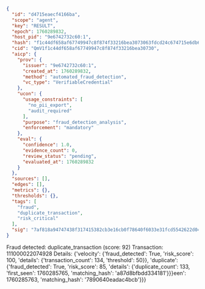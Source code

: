 ```json
{
  "id": "d4715eaecf4166ba",
  "scope": "agent",
  "key": "RESULT",
  "epoch": 1760289832,
  "host_pid": "9e6742732c60:1",
  "hash": "f1c44df658af67749947c8f874f33216bea3073063fdcd24c674715e6db6ded0",
  "cid": "QmV1f1c44df658af67749947c8f874f33216bea30730",
  "aicp": {
    "prov": {
      "issuer": "9e6742732c60:1",
      "created_at": 1760289832,
      "method": "automated_fraud_detection",
      "vc_type": "VerifiableCredential"
    },
    "ucon": {
      "usage_constraints": [
        "no_pii_export",
        "audit_required"
      ],
      "purpose": "fraud_detection_analysis",
      "enforcement": "mandatory"
    },
    "eval": {
      "confidence": 1.0,
      "evidence_count": 0,
      "review_status": "pending",
      "evaluated_at": 1760289832
    }
  },
  "sources": [],
  "edges": [],
  "metrics": {},
  "thresholds": {},
  "tags": [
    "fraud",
    "duplicate_transaction",
    "risk_critical"
  ],
  "sig": "7af818a94747438f317415382cb3e16cb0f78640f6033e31fcd5542622d044df"
}
```

Fraud detected: duplicate_transaction (score: 92)
Transaction: 111000022074928
Details: {'velocity': {'fraud_detected': True, 'risk_score': 100, 'details': {'transaction_count': 134, 'threshold': 50}}, 'duplicate': {'fraud_detected': True, 'risk_score': 85, 'details': {'duplicate_count': 133, 'first_seen': 1760285765, 'matching_hash': 'a87d8bfbdd334181'}}}een': 1760285763, 'matching_hash': '7890640eadac4bcb'}}}